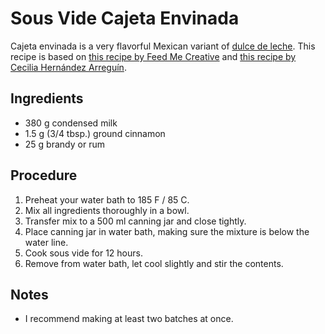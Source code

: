 # Sous Vide Cajeta Envinada

Cajeta envinada is a very flavorful Mexican variant of [dulce de leche](https://en.wikipedia.org/wiki/Dulce_de_leche). This recipe is based on [this recipe by Feed Me Creative](https://recipes.anovaculinary.com/recipe/sous-vide-dulce-de-leche) and [this recipe by Cecilia Hernández Arreguín](https://www.recetasgratis.net/receta-de-cajeta-envinada-56768.html).

## Ingredients

* 380 g condensed milk
* 1.5 g (3/4 tbsp.) ground cinnamon
* 25 g brandy or rum

## Procedure

1. Preheat your water bath to 185 F / 85 C.
2. Mix all ingredients thoroughly in a bowl.
3. Transfer mix to a 500 ml canning jar and close tightly.
4. Place canning jar in water bath, making sure the mixture is below the water line.
5. Cook sous vide for 12 hours.
6. Remove from water bath, let cool slightly and stir the contents.

## Notes
* I recommend making at least two batches at once.
